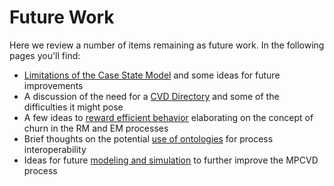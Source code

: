 # Future Work

Here we review a number of items remaining as future work.
In the following pages you'll find:

<div class="grid" markdown>

- [Limitations of the Case State Model](cs_model_limitations.md) and some ideas for future improvements
- A discussion of the need for a [CVD Directory](cvd_directory.md) and some of the difficulties it
might pose
- A few ideas to [reward efficient behavior](reward_functions.md) elaborating on the concept of churn in the RM and EM processes
- Brief thoughts on the potential [use of ontologies](ontology.md) for process interoperability
- Ideas for future [modeling and simulation](mod_sim.md) to further improve the MPCVD process

</div>
